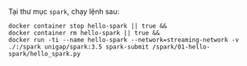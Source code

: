 Tại thư mục `spark`, chạy lệnh sau:

```shell
docker container stop hello-spark || true && 
docker container rm hello-spark || true && 
docker run -ti --name hello-spark --network=streaming-network -v ./:/spark unigap/spark:3.5 spark-submit /spark/01-hello-spark/hello_spark.py
```